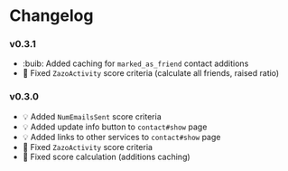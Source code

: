# Changelog

### v0.3.1
- :buib: Added caching for `marked_as_friend` contact additions
- :hammer: Fixed `ZazoActivity` score criteria (calculate all friends, raised ratio)

### v0.3.0
- :bulb: Added `NumEmailsSent` score criteria
- :bulb: Added update info button to `contact#show` page
- :bulb: Added links to other services to `contact#show` page
- :hammer: Fixed `ZazoActivity` score criteria
- :hammer: Fixed score calculation (additions caching)
